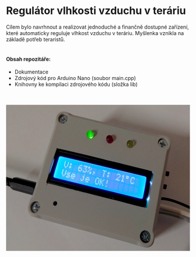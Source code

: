 # Regulátor vlhkosti vzduchu v teráriu

Cílem bylo navrhnout a realizovat jednoduché a finančně dostupné zařízení, které automaticky reguluje vlhkost vzduchu v teráriu. Myšlenka vznikla na základě potřeb teraristů. 
</br>
</br>
#### Obsah repozitáře:
- Dokumentace
- Zdrojový kód pro Arduino Nano (soubor main.cpp)
- Knihovny ke kompilaci zdrojového kódu (složka lib)
</br>
</br>

<div align="center">
<img src="regulator.jpg" height="400">
</div>
